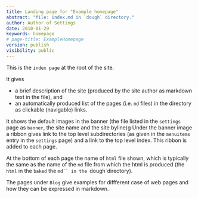 ```yaml
---
title: Landing page for "Example homepage"
abstract: "file: index.md in `dough` directory."
author: Author of Settings
date: 2010-01-29
keywords: homepage
# page-title: ExampleHomepage
version: publish
visibility: public
---
```

This is the `index page` at the root of the site. 

It gives 

- a  brief description of the site (produced by the site author as markdown text in the file), and
- an automatically produced list of the pages (i.e. `md` files) in the directory as clickable (navigable) links. 

It shows the default images in the banner (the file listed in the `settings` page as `banner`, the site name and the site byline)g
Under the banner image a ribbon gives link to the top level subdirectories (as given in the `menuitems` entry  in the `settings` page) and a link to the top level index. This ribbon is added to each page. 

<!-- todo add a return button -->

At the bottom of each page the name of `html` file shown, which is typically the same as the name of the `md` file from which the html is produced (the `html` in the `baked` the `md`` in the `dough`directory).

The pages under `Blog` give examples for diffferent case of web pages and how they can be expressed in markdown.